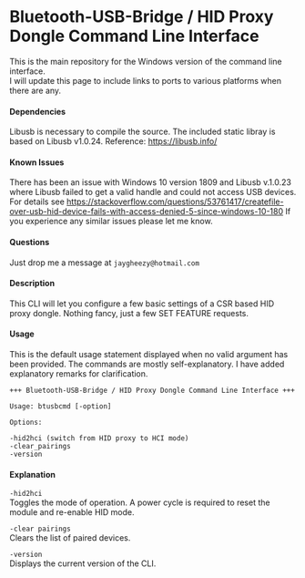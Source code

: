 # Bluetooth-USB-Bridge / HID Proxy Dongle Command Line Interface

This is the main repository for the Windows version of the command line interface.  
I will update this page to include links to ports to various platforms when there are any.

#### Dependencies

Libusb is necessary to compile the source. The included static libray is based on Libusb v1.0.24.
Reference: https://libusb.info/

#### Known Issues

There has been an issue with Windows 10 version 1809 and Libusb v.1.0.23 where Libusb failed to get a valid handle and could not access USB devices. For details see https://stackoverflow.com/questions/53761417/createfile-over-usb-hid-device-fails-with-access-denied-5-since-windows-10-180
If you experience any similar issues please let me know.

#### Questions

Just drop me a message at `jaygheezy@hotmail.com`

#### Description

This CLI will let you configure a few basic settings of a CSR based HID proxy dongle. Nothing fancy, just a few SET FEATURE requests.

#### Usage

This is the default usage statement displayed when no valid argument has been provided. The commands are mostly self-explanatory. I have added explanatory remarks for clarification.

	+++ Bluetooth-USB-Bridge / HID Proxy Dongle Command Line Interface +++

	Usage: btusbcmd [-option]

	Options:

	-hid2hci (switch from HID proxy to HCI mode)
	-clear_pairings
	-version

#### Explanation

`-hid2hci`  
Toggles the mode of operation. A power cycle is required to reset the module and re-enable HID mode.

`-clear pairings`  
Clears the list of paired devices.

`-version`  
Displays the current version of the CLI.